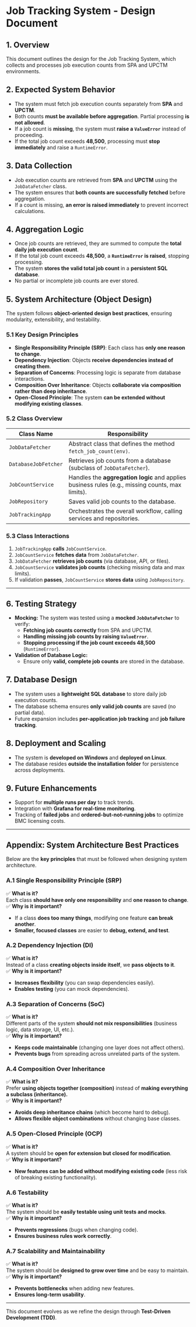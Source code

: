 # Job Tracking System - Design Document

## 1. Overview
This document outlines the design for the Job Tracking System, which collects and processes job execution counts from SPA and UPCTM environments.

## 2. Expected System Behavior
- The system must fetch job execution counts separately from **SPA** and **UPCTM**.
- Both counts **must be available before aggregation**. Partial processing **is not allowed**.
- If a job count is **missing**, the system must **raise a `ValueError`** instead of proceeding.
- If the total job count exceeds **48,500**, processing must **stop immediately** and raise a `RuntimeError`.

## 3. Data Collection
- Job execution counts are retrieved from **SPA** and **UPCTM** using the `JobDataFetcher` class.
- The system ensures that **both counts are successfully fetched** before aggregation.
- If a count is missing, **an error is raised immediately** to prevent incorrect calculations.

## 4. Aggregation Logic
- Once job counts are retrieved, they are summed to compute the **total daily job execution count**.
- If the total job count exceeds **48,500**, a **`RuntimeError` is raised**, stopping processing.
- The system **stores the valid total job count** in a **persistent SQL database**.
- No partial or incomplete job counts are ever stored.

## 5. System Architecture (Object Design)
The system follows **object-oriented design best practices**, ensuring modularity, extensibility, and testability.

### **5.1 Key Design Principles**
- **Single Responsibility Principle (SRP)**: Each class has **only one reason to change**.
- **Dependency Injection**: Objects **receive dependencies instead of creating them**.
- **Separation of Concerns**: Processing logic is separate from database interactions.
- **Composition Over Inheritance**: Objects **collaborate via composition rather than deep inheritance**.
- **Open-Closed Principle**: The system **can be extended without modifying existing classes**.

### **5.2 Class Overview**
| **Class Name**        | **Responsibility** |
|----------------------|-------------------|
| `JobDataFetcher`      | Abstract class that defines the method `fetch_job_count(env)`. |
| `DatabaseJobFetcher`  | Retrieves job counts from a database (subclass of `JobDataFetcher`). |
| `JobCountService`     | Handles the **aggregation logic** and applies business rules (e.g., missing counts, max limits). |
| `JobRepository`       | Saves valid job counts to the database. |
| `JobTrackingApp`      | Orchestrates the overall workflow, calling services and repositories. |

### **5.3 Class Interactions**
1. `JobTrackingApp` **calls** `JobCountService`.
2. `JobCountService` **fetches data** from `JobDataFetcher`.
3. `JobDataFetcher` **retrieves job counts** (via database, API, or files).
4. `JobCountService` **validates job counts** (checking missing data and max limits).
5. If validation **passes**, `JobCountService` **stores data** using `JobRepository`.

---

## 6. Testing Strategy
- **Mocking:** The system was tested using a **mocked `JobDataFetcher`** to verify:
  - **Fetching job counts correctly** from SPA and UPCTM.
  - **Handling missing job counts by raising `ValueError`**.
  - **Stopping processing if the job count exceeds 48,500** (`RuntimeError`).
- **Validation of Database Logic:**
  - Ensure only **valid, complete job counts** are stored in the database.

## 7. Database Design
- The system uses a **lightweight SQL database** to store daily job execution counts.
- The database schema ensures **only valid job counts** are saved (no partial data).
- Future expansion includes **per-application job tracking** and **job failure tracking**.

## 8. Deployment and Scaling
- The system is **developed on Windows** and **deployed on Linux**.
- The database resides **outside the installation folder** for persistence across deployments.

## 9. Future Enhancements
- Support for **multiple runs per day** to track trends.
- Integration with **Grafana for real-time monitoring**.
- Tracking of **failed jobs** and **ordered-but-not-running jobs** to optimize BMC licensing costs.

---

## **Appendix: System Architecture Best Practices**
Below are the **key principles** that must be followed when designing system architecture.

### **A.1 Single Responsibility Principle (SRP)**
✅ **What is it?**  
Each class **should have only one responsibility** and **one reason to change**.  
✅ **Why is it important?**  
- If a class **does too many things**, modifying one feature **can break another**.  
- **Smaller, focused classes** are easier to **debug, extend, and test**.  

### **A.2 Dependency Injection (DI)**
✅ **What is it?**  
Instead of a class **creating objects inside itself**, we **pass objects to it**.  
✅ **Why is it important?**  
- **Increases flexibility** (you can swap dependencies easily).  
- **Enables testing** (you can mock dependencies).  

### **A.3 Separation of Concerns (SoC)**
✅ **What is it?**  
Different parts of the system **should not mix responsibilities** (business logic, data storage, UI, etc.).  
✅ **Why is it important?**  
- **Keeps code maintainable** (changing one layer does not affect others).  
- **Prevents bugs** from spreading across unrelated parts of the system.  

### **A.4 Composition Over Inheritance**
✅ **What is it?**  
Prefer **using objects together (composition)** instead of **making everything a subclass (inheritance).**  
✅ **Why is it important?**  
- **Avoids deep inheritance chains** (which become hard to debug).  
- **Allows flexible object combinations** without changing base classes.  

### **A.5 Open-Closed Principle (OCP)**
✅ **What is it?**  
A system should be **open for extension but closed for modification**.  
✅ **Why is it important?**  
- **New features can be added without modifying existing code** (less risk of breaking existing functionality).  

### **A.6 Testability**
✅ **What is it?**  
The system should be **easily testable using unit tests and mocks**.  
✅ **Why is it important?**  
- **Prevents regressions** (bugs when changing code).  
- **Ensures business rules work correctly**.  

### **A.7 Scalability and Maintainability**
✅ **What is it?**  
The system should be **designed to grow over time** and be easy to maintain.  
✅ **Why is it important?**  
- **Prevents bottlenecks** when adding new features.  
- **Ensures long-term usability**.  

---
This document evolves as we refine the design through **Test-Driven Development (TDD)**.

